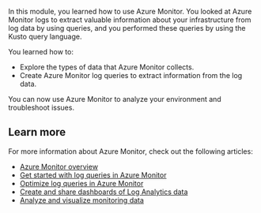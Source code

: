 In this module, you learned how to use Azure Monitor. You looked at Azure Monitor logs to extract valuable information about your infrastructure from log data by using queries, and you performed these queries by using the Kusto query language.

You learned how to:

- Explore the types of data that Azure Monitor collects.
- Create Azure Monitor log queries to extract information from the log data.

You can now use Azure Monitor to analyze your environment and troubleshoot issues.

## Learn more

For more information about Azure Monitor, check out the following articles:

- [Azure Monitor overview](/azure/azure-monitor/overview)
- [Get started with log queries in Azure Monitor](/azure/azure-monitor/log-query/get-started-queries)
- [Optimize log queries in Azure Monitor](/azure/azure-monitor/log-query/log-query-performance)
- [Create and share dashboards of Log Analytics data](/azure/azure-monitor/visualize/tutorial-logs-dashboards)
- [Analyze and visualize monitoring data](/azure/azure-monitor/best-practices-analysis)
